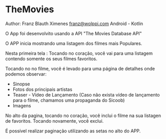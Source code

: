 # TheMovies

Author: Franz Blauth Ximenes
franz@wolppi.com
Android - Kotlin

O App foi desenvolvito usando a API "The Movies Database API"

O APP inicia mostrando uma listagem dos filmes mais Populares.

Nesta primeira tela :
  Tocando no coração, você vai para uma listagem contendo somente os seus filmes favoritos.

Tocando no no filme, você é levado para uma página de detalhes onde podemos observar:

  * Sinopse
  * Fotos dos principais artistas
  * Teaser - Vídeo de Lançamento  (Caso não exista vídeo de lançamento para o filme, chamamos uma propaganda do Sicoob)
  * Imagens

  No alto da pagina, tocando no coração, você inclui o filme na sua listagen de favoritos. Tocando novamente, você exclui.
  
  É possível realizar paginação utilizando as setas no alto do APP.
